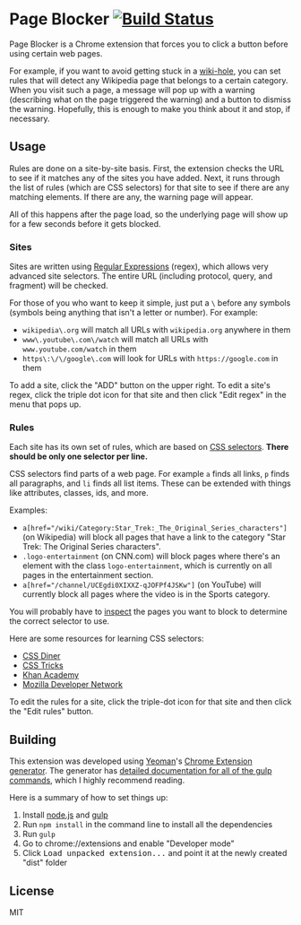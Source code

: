 # Page Blocker [![Build Status](https://travis-ci.org/maskedcoder/page-blocker.svg?branch=master)](https://travis-ci.org/maskedcoder/page-blocker)

Page Blocker is a Chrome extension that forces you to click a button before using certain web pages.

For example, if you want to avoid getting stuck in a [wiki-hole](https://www.urbandictionary.com/define.php?term=wiki-hole), you can set rules that will detect any Wikipedia page that belongs to a certain category. When you visit such a page, a message will pop up with a warning (describing what on the page triggered the warning) and a button to dismiss the warning. Hopefully, this is enough to make you think about it and stop, if necessary.

## Usage
Rules are done on a site-by-site basis. First, the extension checks the URL to see if it matches any of the sites you have added. Next, it runs through the list of rules (which are CSS selectors) for that site to see if there are any matching elements. If there are any, the warning page will appear.

All of this happens after the page load, so the underlying page will show up for a few seconds before it gets blocked.

### Sites
Sites are written using [Regular Expressions](https://www.regular-expressions.info/) (regex), which allows very advanced site selectors. The entire URL (including protocol, query, and fragment) will be checked.

For those of you who want to keep it simple, just put a `\` before any symbols (symbols being anything that isn't a letter or number). For example:

- `wikipedia\.org` will match all URLs with `wikipedia.org` anywhere in them
- `www\.youtube\.com\/watch` will match all URLs with `www.youtube.com/watch` in them
- `https\:\/\/google\.com` will look for URLs with `https://google.com` in them

To add a site, click the "ADD" button on the upper right. To edit a site's regex, click the triple dot icon for that site and then click "Edit regex" in the menu that pops up.

### Rules
Each site has its own set of rules, which are based on [CSS selectors](https://developer.mozilla.org/en-US/docs/Web/CSS/CSS_Selectors). **There should be only one selector per line.**

CSS selectors find parts of a web page. For example `a` finds all links, `p` finds all paragraphs, and `li` finds all list items. These can be extended with things like attributes, classes, ids, and more.

Examples:

- `a[href="/wiki/Category:Star_Trek:_The_Original_Series_characters"]` (on Wikipedia) will block all pages that have a link to the category "Star Trek: The Original Series characters".
- `.logo-entertainment` (on CNN.com) will block pages where there's an element with the class `logo-entertainment`, which is currently on all pages in the entertainment section.
- `a[href="/channel/UCEgdi0XIXXZ-qJOFPf4JSKw"]` (on YouTube) will currently block all pages where the video is in the Sports category.

You will probably have to [inspect](https://developers.google.com/web/tools/chrome-devtools/) the pages you want to block to determine the correct selector to use.

Here are some resources for learning CSS selectors:

- [CSS Diner](http://cssdiner.com)
- [CSS Tricks](https://css-tricks.com/almanac/selectors/)
- [Khan Academy](https://www.khanacademy.org/computing/computer-programming/html-css/intro-to-css/p/css-basics)
- [Mozilla Developer Network](https://developer.mozilla.org/en-US/docs/Learn/CSS/Introduction_to_CSS/Selectors)

To edit the rules for a site, click the triple-dot icon for that site and then click the "Edit rules" button.

## Building

This extension was developed using [Yeoman](http://yeoman.io)'s [Chrome Extension generator](https://github.com/yeoman/generator-chrome-extension). The generator has [detailed documentation for all of the gulp commands](https://github.com/yeoman/generator-chrome-extension#gulp-tasks), which I highly recommend reading.

Here is a summary of how to set things up:

1. Install [node.js](https://nodejs.org) and [gulp](https://gulpjs.com/)
2. Run `npm install` in the command line to install all the dependencies
3. Run `gulp`
4. Go to chrome://extensions and enable "Developer mode"
5. Click <kbd>Load unpacked extension...</kbd> and point it at the newly created "dist" folder

## License

MIT
